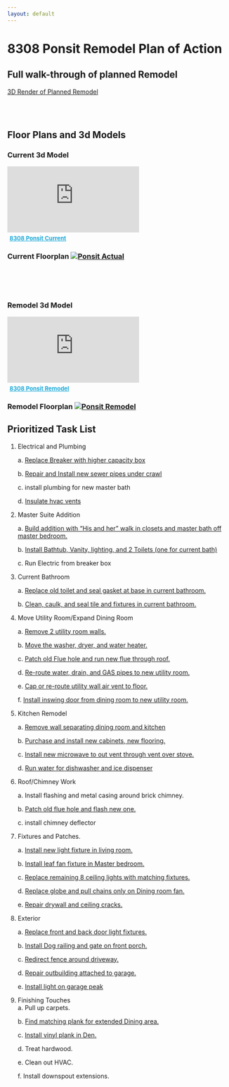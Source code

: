 ```yaml
---
layout: default
---
```


# 8308 Ponsit Remodel Plan of Action

## Full walk-through of planned Remodel

[3D Render of Planned Remodel](./FullRemodel.html)  

&nbsp;  
&nbsp;  

## Floor Plans and 3d Models

### Current 3d Model 

<div class="sketchfab-embed-wrapper"> <iframe title="8308 Ponsit Actual" frameborder="0" allowfullscreen mozallowfullscreen="true" webkitallowfullscreen="true" allow="autoplay; fullscreen; xr-spatial-tracking" xr-spatial-tracking execution-while-out-of-viewport execution-while-not-rendered web-share src="https://sketchfab.com/models/959e26c057c94ef4b06e54766ce4c5d5/embed?dnt=1"> </iframe> <p style="font-size: 13px; font-weight: normal; margin: 5px; color: #4A4A4A;"> <a href="https://sketchfab.com/3d-models/8308-ponsit-actual-959e26c057c94ef4b06e54766ce4c5d5?utm_medium=embed&utm_campaign=share-popup&utm_content=959e26c057c94ef4b06e54766ce4c5d5" target="_blank" style="font-weight: bold; color: #1CAAD9;"> 8308 Ponsit Current</a></p></div>

### Current Floorplan [![Ponsit Actual](PonsitActual.svg "Ponsit Actual")](PonsitActual.svg)

&nbsp;  
&nbsp;  
&nbsp;  

### Remodel 3d Model

<div class="sketchfab-embed-wrapper"> <iframe title="8308 Ponsit Remodel" frameborder="0" allowfullscreen mozallowfullscreen="true" webkitallowfullscreen="true" allow="autoplay; fullscreen; xr-spatial-tracking" xr-spatial-tracking execution-while-out-of-viewport execution-while-not-rendered web-share src="https://sketchfab.com/models/82135869a6bf44c98516482c2f1ebd23/embed?dnt=1"> </iframe> <p style="font-size: 13px; font-weight: normal; margin: 5px; color: #4A4A4A;"> <a href="https://sketchfab.com/3d-models/8308-ponsit-remodel-82135869a6bf44c98516482c2f1ebd23?utm_medium=embed&utm_campaign=share-popup&utm_content=82135869a6bf44c98516482c2f1ebd23" target="_blank" style="font-weight: bold; color: #1CAAD9;"> 8308 Ponsit Remodel</a></p></div>

### Remodel Floorplan [![Ponsit Remodel](PonsitRemod.svg "Ponsit Remodel")](PonsitRemod.svg)

## Prioritized Task List

1. Electrical and Plumbing  

    a. [Replace Breaker with higher capacity box](assets/1a.jpg)

    b. [Repair and Install new sewer pipes under crawl](assets/1b.jpg)  

    c. install plumbing for new master bath  

    d. [Insulate hvac vents](assets/1d.jpg)

2. Master Suite Addition  

    a. [Build addition with “His and her” walk in closets and master bath off master bedroom.](assets/2a.png)  
    
    b. [Install Bathtub, Vanity, lighting, and 2 Toilets (one for current bath)](assets/2b.jpg)
    
    c. Run Electric from breaker box

3. Current Bathroom  
    
    a. [Replace old toilet and seal gasket at base in current bathroom.](assets/3a.jpg) 
    
    b. [Clean, caulk, and seal tile and fixtures in current bathroom.](assets/3b.jpg)

4. Move Utility Room/Expand Dining Room

    a. [Remove 2 utility room walls.](assets/4a.jpg)  
    
    b. [Move the washer, dryer, and water heater.](assets/4b.jpg)
    
    c. [Patch old Flue hole and run new flue through roof.](assets/4c.jpg)
    
    d. [Re-route water, drain, and GAS pipes to new utility room.](assets/4d.jpg)

    e. [Cap or re-route utility wall air vent to floor.](assets/4e.jpg)  

    f. [Install inswing door from dining room to new utility room.](assets/4f.jpg)

5. Kitchen Remodel  

    a. [Remove wall separating dining room and kitchen](assets/5a.jpg) 
    
    b. [Purchase and install new cabinets, new flooring.](assets/5b.jpg)  
    
    c. [Install new microwave to out vent through vent over stove.](assets/5c.jpg) 
    
    d. [Run water for dishwasher and ice dispenser](assets/5d.jpg)

6. Roof/Chimney Work  
    
    a. Install flashing and metal casing around brick chimney.  

    b. [Patch old flue hole and flash new one.](assets/6b.jpg)
    
    c. install chimney deflector
  
7. Fixtures and Patches.  

    a. [Install new light fixture in living room.](assets/7a.jpg)  
    
    b. [Install leaf fan fixture in Master bedroom.](assets/7b.jpg)  
    
    c. [Replace remaining 8 ceiling lights with matching fixtures.](assets/7c.jpg)  
    
    d. [Replace globe and pull chains only on Dining room fan.](assets/7d.jpg)  
    
    e. [Repair drywall and ceiling cracks.](assets/7e.jpg)

8. Exterior  

    a. [Replace front and back door light fixtures.](assets/9a.jpg)  
    
    b. [Install Dog railing and gate on front porch.](assets/9b.jpg)  
    
    c. [Redirect fence around driveway.](assets/9c.jpg)  
    
    d. [Repair outbuilding attached to garage.](assets/9d.jpg)  
    
    e. [Install light on garage peak](assets/9e.jpg)  

9. Finishing Touches  
    a. Pull up carpets.  
    
    b. [Find matching plank for extended Dining area.](assets/9b.jpg)  
    
    c. [Install vinyl plank in Den.](assets/9c.jpg)

    d. Treat hardwood.  
    
    e. Clean out HVAC.  
    
    f. Install downspout extensions.